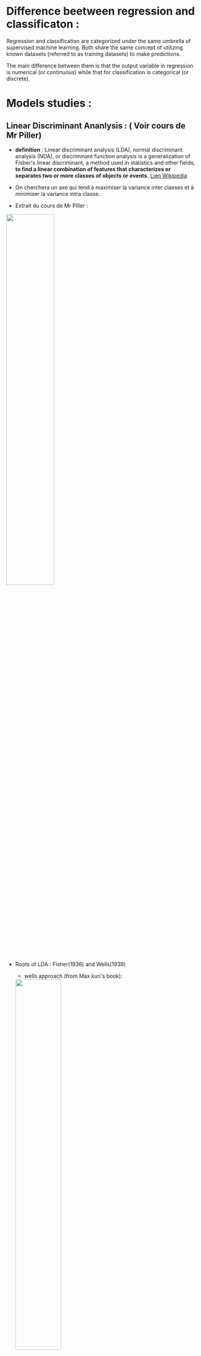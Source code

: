 # Difference beetween regression and classificaton : 

Regression and classification are categorized under the same umbrella of supervised machine learning. Both share the same concept of utilizing known datasets (referred to as training datasets) to make predictions.

The main difference between them is that the output variable in regression is numerical (or continuous) while that for classification is categorical (or discrete).

# Models studies : 

## Linear Discriminant Ananlysis : ( Voir cours de Mr Piller)

- **definition** : Linear discriminant analysis (LDA), normal discriminant analysis (NDA), or discriminant function analysis is a generalization of Fisher's linear discriminant, a method used in statistics and other fields, **to find a linear combination of features that characterizes or separates two or more classes of objects or events.** [Lien Wikipedia](https://en.wikipedia.org/wiki/Linear_discriminant_analysis)

- On cherchera un axe qui tend à maximiser la variance inter classes et à minimiser la variance intra classe.

- Extrait du cours de Mr Piller :

<img src="img/FDA1.png" width="50%" height="50%">

- Roots of LDA : Fisher(1936) and Wells(1939)

    * wells approach (from Max kun's book):

    <img src="img/WelchApproach.png" width="50%" height="50%">

    > Since a single predictor is used for this example, it belies the complexity of
    using Bayes’ Rule in practice. For classiﬁcation, the number of predictors is
    almost always greater than one and can be extremely large. In more realistic
    situations, how does one compute quantities such as $P_r[X | Y = C ]$ in many
    dimensions? What multivariate probability distributions can be used to this eﬀect?
    
    * Fishers approache:

    > Fisher formulated the classiﬁcation problem in a diﬀerent way. In this approach, he sought to ﬁnd the linear combination of the predictors such that the between-group variance was maximized relative to the within-group variance. In other words, he wanted to ﬁnd the combination of the predictors that gave maximum separation between the centers of the data while at the same time minimizing the variation within each group of data.

- Difference beetween LDA and PCA : [explanation with graphics here](https://sebastianraschka.com/faq/docs/lda-vs-pca.html)

- Difference entre LDA et QDA : QDA is a non linear discriminant analysis (quadratic)

> Dans l’analyse factorielle discriminante, en anglais linear discriminant analysis, nous avons supposé que chaque classe possédaient une distribution gaussienne avec une moyenne spécifique, mais une matrice des variances covariances commune Σ. L’analyse discriminante quadratique propose une approche alternative. Comme pour la LDA, on suppose que les distributions dans chacune des classes sont gaussiennes, mais qu’elles n’ont pas forcément une matrice des variances covariances communes.

## Logistic Regression ( Voir cours Mr kossi)

- **Definition** : In statistics, the logistic model (or logit model) is used to model the probability of a certain class or event existing such as pass/fail, win/lose, alive/dead or healthy/sick. This can be extended to model several classes of events such as determining whether an image contains a cat, dog, lion, etc. Each object being detected in the image would be assigned a probability between 0 and 1, with a sum of one. Logistic regression is a statistical model that in its basic form uses a logistic function to model a binary dependent variable, although many more complex extensions exist. In regression analysis, logistic regression (or logit regression) is estimating the parameters of a logistic model (a form of binary regression). [Lien Wikipedia](https://en.wikipedia.org/wiki/Logistic_regression#:~:text=Logistic%20regression%20is%20a%20statistical,a%20form%20of%20binary%20regression)

- [Conseil vidéo de PE](https://www.youtube.com/watch?v=9zw76PT3tzs)

- from max kuhn's book :

<img src="img/log.png" width="50%" height="50%">

## K-nearest neighboors (cours Mme scholler)

- **Definition** : In k-NN classification, the output is a class membership. An object is classified by a plurality vote of its neighbors, with the object being assigned to the class most common among its k nearest neighbors (k is a positive integer, typically small). If k = 1, then the object is simply assigned to the class of that single nearest neighbor. [Lien wikipedia](https://en.wikipedia.org/wiki/K-nearest_neighbors_algorithm)

- From MAx kuhn's book :

<img src="img/KNN.png" width="50%" height="50%">

in the K-nearest neighbor classiﬁcation model, a new sample is predicted based on the K-closest data points in the training set. 

## Support Vector Machine

 - **definition**: There are many hyperplanes that might classify the data. One reasonable choice as the best hyperplane is the one that represents the largest separation, or margin, between the two classes. So we choose the hyperplane so that the distance from it to the nearest data point on each side is maximized. If such a hyperplane exists, it is known as the maximum-margin hyperplane and the linear classifier it defines is known as a maximum-margin classifier; or equivalently, the perceptron of optimal stability.
 
 More formally, a support-vector machine constructs a hyperplane or set of hyperplanes in a high- or infinite-dimensional space, which can be used for classification, regression, or other tasks like outliers detection. Intuitively, a good separation is achieved by the hyperplane that has the largest distance to the nearest training-data point of any class (so-called functional margin), since in general the larger the margin, the lower the generalization error of the classifier.[Lien wikipedia](https://en.wikipedia.org/wiki/Support-vector_machine)

 the original problem may be stated in a finite-dimensional space, it often happens that the sets to discriminate are not linearly separable in that space. For this reason, it was proposed[5] that the original finite-dimensional space be mapped into a much higher-dimensional space, presumably making the separation easier in that space

 - The support vector machines create an optimum hyperplane that separates the training data by the maximum margin. However, sometimes we would like to allow some misclassifications while separating categories. **The SVM model has a cost function, which controls training errors and margins**. For example, a small cost creates a large margin (a soft margin) and allows more misclassifications. On the other hand, a large cost creates a narrow margin (a hard margin) and permits fewer misclassifications. In this recipe, we will illustrate how the large and small cost will affect the SVM classifier.

 - Concerning the gamma value in the SVM, gamma says how far the 'reach' of each training example is (http://scikit-learn.org/stable/auto_examples/svm/plot_rbf_parameters.html), but can be just thought of as a regularization parameter. The higher the gamma, the more local the reach, and you have to watch out that your model keeps a general behavior since it is prone to adjust too much to the training examples.

<img src="img/svm.png" width="30%" height="30%">

- *Hard margin* : If the training data is linearly separable and *soft margin* to cases in which the data are not linearly separable

- [Choice of kernel option](https://data-flair.training/blogs/svm-kernel-functions/#:~:text=SVM%20Kernel%20Functions,it%20into%20the%20required%20form.&text=These%20functions%20can%20be%20different,(RBF)%2C%20and%20sigmoid.) 

## Basic Classification Trees (voir cours de Mme Scholler)

Tree-based models consist of one or more nested if-then statements for the predictors that partition the data. Within these partitions, a model is used to predict the outcome. For example, a very simple tree could be deﬁned as :

    if Predictor A >= 1.7 then

        | if Predictor B >= 202.1 then Outcome = 1.3

        | else Outcome = 5.6

    else Outcome = 2.5

In this case, two-dimensional predictor space is cut into three regions (or terminal nodes) and, within each region, the outcome categorized into either “Class 1” or “Class 2.” Figure 14.1 presents the tree in the predictor space. Just like in the regression setting, the nested if-then statements could be collapsed into rules such as

    if Predictor A >= 0.13 and Predictor B >= 0.197 then Class = 1
    if Predictor A >= 0.13 and Predictor B < 0.197 then Class = 2
    if Predictor A < 0.13 then Class = 2

<img src="img/tree.png" width="30%" height="30%">

## Random Forest (voir cours de Mme Scholler)

 - [introduction to rf](https://www.youtube.com/watch?v=D_2LkhMJcfY)

 - parameters : 
    - mtry : number of variables randomy sampled at each split 
    - ntree : number of tree to grow
    - nodesize : minimum number of observation in a terminal node. setting it lower heads to trees with a larger depth which means that more splits are performed until the  terminal nodes. (default value is 1 for classification and 5 for regression -diaz urirarte and de andres 2006).

## naives bayes classification (library naivesbayes)

**basics of formula** : 
$$P(A ∩ B) = P(A) P(B|A) \iff P(B|A) = \frac{P(A ∩ B)}{P(A)}$$

**Rappel** 
- stat fréquentiste : probabilités des évènements selon une certaine théorie.
- stat bayésienne : probabilités des théories au vu de certains évènements.

**def wiki**: In statistics, naive Bayes classifiers are a family of simple "probabilistic classifiers" based on applying Bayes' theorem with strong (naïve) independence assumptions between the features

**Naives** : The joint probability calculation is simpler for independent events. so we consider events are independent. (it will be too complexe for more than two events)

**Laplace correction** will allow a small chance for these types of unforeseen circumstances (if joint event probabilty equals to 0.)

**numeric data** use bins txo regroup them (hour cans be group by morning/afternoon/evening, temperature can be group by hot/warm/cold)

